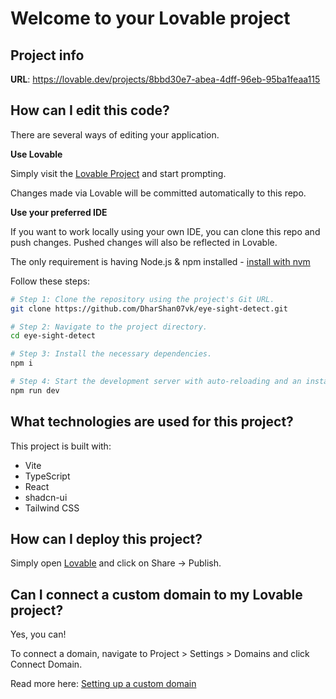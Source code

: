 # Welcome to your Lovable project

## Project info

**URL**: https://lovable.dev/projects/8bbd30e7-abea-4dff-96eb-95ba1feaa115

## How can I edit this code?

There are several ways of editing your application.

**Use Lovable**

Simply visit the [Lovable Project](https://lovable.dev/projects/8bbd30e7-abea-4dff-96eb-95ba1feaa115) and start prompting.

Changes made via Lovable will be committed automatically to this repo.

**Use your preferred IDE**

If you want to work locally using your own IDE, you can clone this repo and push changes. Pushed changes will also be reflected in Lovable.

The only requirement is having Node.js & npm installed - [install with nvm](https://github.com/nvm-sh/nvm#installing-and-updating)

Follow these steps:

```sh
# Step 1: Clone the repository using the project's Git URL.
git clone https://github.com/DharShan07vk/eye-sight-detect.git

# Step 2: Navigate to the project directory.
cd eye-sight-detect

# Step 3: Install the necessary dependencies.
npm i

# Step 4: Start the development server with auto-reloading and an instant preview.
npm run dev
```

## What technologies are used for this project?

This project is built with:

- Vite
- TypeScript
- React
- shadcn-ui
- Tailwind CSS

## How can I deploy this project?

Simply open [Lovable](https://lovable.dev/projects/8bbd30e7-abea-4dff-96eb-95ba1feaa115) and click on Share -> Publish.

## Can I connect a custom domain to my Lovable project?

Yes, you can!

To connect a domain, navigate to Project > Settings > Domains and click Connect Domain.

Read more here: [Setting up a custom domain](https://docs.lovable.dev/tips-tricks/custom-domain#step-by-step-guide)
